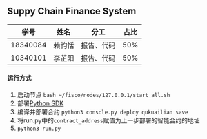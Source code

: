 ## Suppy Chain Finance System

| 学号     | 姓名   | 分工       | 占比 |
| -------- | ------ | ---------- | ---- |
| 18340084 | 赖韵恬 | 报告、代码 | 50%  |
| 10340101 | 李芷阳 | 报告、代码 | 50%  |

#### 运行方式

1. 启动节点 
   `bash ~/fisco/nodes/127.0.0.1/start_all.sh`
2. 部署[Python SDK](https://github.com/FISCO-BCOS/python-sdk)
3. 编译并部署合约 
   `python3 console.py deploy qukuailian save`
4. 将run.py中的`contract_address`赋值为上一步部署的智能合约的地址
5. `python3 run.py`